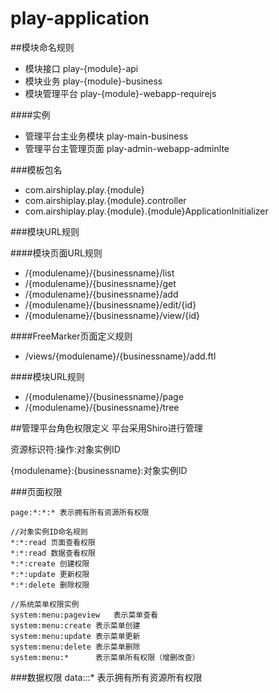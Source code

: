 # play-application


##模块命名规则

- 模块接口
  	play-{module}-api
- 模块业务
	play-{module}-business
- 模块管理平台
	play-{module}-webapp-requirejs
	
####实例
- 管理平台主业务模块
play-main-business
- 管理平台主管理页面
play-admin-webapp-adminlte

###模板包名
 - com.airshiplay.play.{module}
 - com.airshiplay.play.{module}.controller
 - com.airshiplay.play.{module}.{module}ApplicationInitializer
 
###模块URL规则

####模块页面URL规则
-  /{modulename}/{businessname}/list
-  /{modulename}/{businessname}/get
-  /{modulename}/{businessname}/add
-  /{modulename}/{businessname}/edit/{id}
-  /{modulename}/{businessname}/view/{id}

####FreeMarker页面定义规则
-  /views/{modulename}/{businessname}/add.ftl

####模块URL规则
-  /{modulename}/{businessname}/page
-  /{modulename}/{businessname}/tree


##管理平台角色权限定义
平台采用Shiro进行管理    

 资源标识符:操作:对象实例ID

{modulename}:{businessname}:对象实例ID

###页面权限

	page:*:*:* 表示拥有所有资源所有权限
	
	//对象实例ID命名规则
	*:*:read 页面查看权限
	*:*:read 数据查看权限
	*:*:create 创建权限
	*:*:update 更新权限
	*:*:delete 删除权限
	
	//系统菜单权限实例
	system:menu:pageview   表示菜单查看
	system:menu:create 表示菜单创建
	system:menu:update 表示菜单更新
	system:menu:delete 表示菜单删除
	system:menu:*	   表示菜单所有权限（增删改查）

###数据权限
	data:*:*:* 表示拥有所有资源所有权限

	
	


<link type="text/css" rel="stylesheet" href="assets/vendor/plugins/bootstrap-datetimepicker/bootstrap-datetimepicker.min.css">
<link type="text/css" rel="stylesheet" href="assets/vendor/plugins/select2/select2.min.css">


